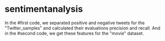 # sentimentanalysis
In the #first code, we separated positive and negative tweets for the "Twitter_samples" and calculated their evaluations precision and recall.
And in the #second code, we get these features for the "movie" dataset.